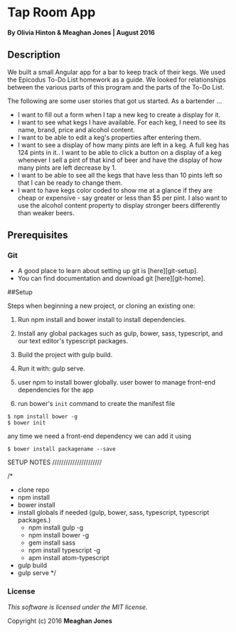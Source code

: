 # Tap Room App

#### By Olivia Hinton & Meaghan Jones | August 2016

## Description
We built a small Angular app for a bar to keep track of their kegs. We used the Epicodus To-Do List homework as a guide. We looked for relationships between the various parts of this program and the parts of the To-Do List.

The following are some user stories that got us started. As a bartender ...

* I want to fill out a form when I tap a new keg to create a display for it.
* I want to see what kegs I have available. For each keg, I need to see its name, brand, price and alcohol content.
* I want to be able to edit a keg's properties after entering them.
* I want to see a display of how many pints are left in a keg. A full keg has 124 pints in it.. I want to be able to click a button on a display of a keg whenever I sell a pint of that kind of beer and have the display of how many pints are left decrease by 1.
* I want to be able to see all the kegs that have less than 10 pints left so that I can be ready to change them.
* I want to have kegs color coded to show me at a glance if they are cheap or expensive - say greater or less than $5 per pint. I also want to use the alcohol content property to display stronger beers differently than weaker beers.

## Prerequisites

### Git

- A good place to learn about setting up git is [here][git-setup].
- You can find documentation and download git [here][git-home].

##Setup 

Steps when beginning a new project, or cloning an existing one:
1. Run npm install and bower install to install dependencies.
2. Install any global packages such as gulp, bower, sass, typescript, and our text editor's typescript packages.
3. Build the project with gulp build.
4. Run it with: gulp serve.

1. user npm to install bower globally. user bower to manage front-end dependencies for the app
2. run bower's `init` command to create the manifest file
```
$ npm install bower -g
$ bower init
```
any time we need a front-end dependency we can add it using

```
$ bower install packagename --save
```
SETUP NOTES //////////////////////

/*
- clone repo
- npm install
- bower install
- install globals if needed (gulp, bower, sass, typescript, typescript packages.)
  - npm install gulp -g
  - npm install bower -g
  - gem install sass
  - npm install typescript -g
  - apm install atom-typescript
- gulp build
- gulp serve
*/

### License

*This software is licensed under the MIT license.*

Copyright (c) 2016 **Meaghan Jones**
